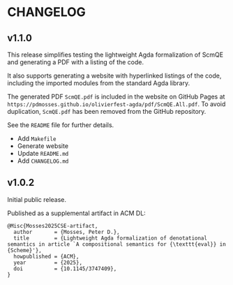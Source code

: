 # CHANGELOG

## v1.1.0

This release simplifies testing the lightweight Agda formalization of ScmQE
and generating a PDF with a listing of the code.

It also supports generating a website with hyperlinked listings of the code,
including the imported modules from the standard Agda library.

The generated PDF `ScmQE.pdf` is included in the website on GitHub Pages at 
`https://pdmosses.github.io/olivierfest-agda/pdf/ScmQE.All.pdf`.
To avoid duplication, `ScmQE.pdf` has been removed from the GitHub repository.

See the `README` file for further details.

- Add `Makefile`
- Generate website
- Update `README.md`
- Add `CHANGELOG.md`

## v1.0.2

Initial public release.

Published as a supplemental artifact in ACM DL:

    @Misc{Mosses2025CSE-artifact,
      author       = {Mosses, Peter D.},
      title        = {Lightweight Agda formalization of denotational semantics in article `A compositional semantics for {\texttt{eval}} in {Scheme}'},
      howpublished = {ACM},
      year         = {2025},
      doi          = {10.1145/3747409},
    }